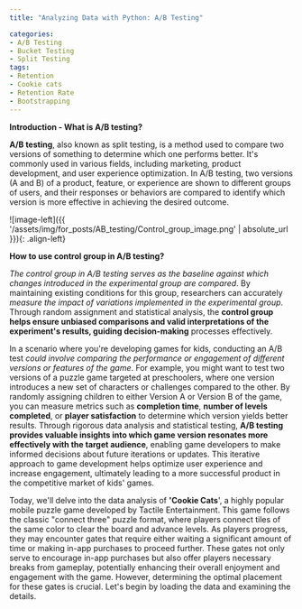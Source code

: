 ```yaml
---
title: "Analyzing Data with Python: A/B Testing"

categories:
- A/B Testing 
- Bucket Testing
- Split Testing
tags:
- Retention
- Cookie cats
- Retention Rate
- Bootstrapping
---
```


**Introduction - What is A/B testing?**

**A/B testing**, also known as split testing, is a method used to compare two versions of something to determine which one performs better. It's commonly used in various fields, including marketing, product development, and user experience optimization. In A/B testing, two versions (A and B) of a product, feature, or experience are shown to different groups of users, and their responses or behaviors are compared to identify which version is more effective in achieving the desired outcome.

![image-left]({{ '/assets/img/for_posts/AB_testing/Control_group_image.png' | absolute_url }}){: .align-left}

**How to use control group in A/B testing?**

*The control group in A/B testing serves as the baseline against which changes introduced in the experimental group are compared*. By maintaining existing conditions for this group, researchers can accurately *measure the impact of variations implemented in the experimental group*. Through random assignment and statistical analysis, the **control group helps ensure unbiased comparisons and valid interpretations of the experiment's results, guiding decision-making** processes effectively.


In a scenario where you're developing games for kids, conducting an A/B test *could involve comparing the performance or engagement of different versions or features of the game*. For example, you might want to test two versions of a puzzle game targeted at preschoolers, where one version introduces a new set of characters or challenges compared to the other. By randomly assigning children to either Version A or Version B of the game, you can measure metrics such as **completion time**, **number of levels completed**, or **player satisfaction** to determine which version yields better results. Through rigorous data analysis and statistical testing, **A/B testing provides valuable insights into which game version resonates more effectively with the target audience**, enabling game developers to make informed decisions about future iterations or updates. This iterative approach to game development helps optimize user experience and increase engagement, ultimately leading to a more successful product in the competitive market of kids' games.


Today, we'll delve into the data analysis of **'Cookie Cats**', a highly popular mobile puzzle game developed by Tactile Entertainment. This game follows the classic "connect three" puzzle format, where players connect tiles of the same color to clear the board and advance levels. As players progress, they may encounter gates that require either waiting a significant amount of time or making in-app purchases to proceed further. These gates not only serve to encourage in-app purchases but also offer players necessary breaks from gameplay, potentially enhancing their overall enjoyment and engagement with the game. However, determining the optimal placement for these gates is crucial. Let's begin by loading the data and examining the details.

